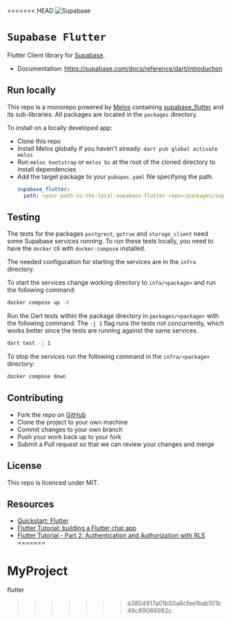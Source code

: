 <<<<<<< HEAD
![Supabase](https://raw.githubusercontent.com/supabase/supabase-flutter/main/.github/images/supabase-banner.jpg)

# `Supabase Flutter`

Flutter Client library for [Supabase](https://supabase.com/).

- Documentation: https://supabase.com/docs/reference/dart/introduction

## Run locally

This repo is a monorepo powered by [Melos](https://melos.invertase.dev/) containing [supabase_flutter](https://github.com/supabase/supabase-flutter/tree/main/packages/supabase_flutter) and its sub-libraries. All packages are located in the `packages` directory.

To install on a locally developed app:

- Clone this repo
- Install Melos globally if you haven't already: `dart pub global activate melos`
- Run `melos bootstrap` or `melos bs` at the root of the cloned directory to install dependencies
- Add the target package to your `pubspec.yaml` file specifying the path.
  ```yaml
  supabase_flutter:
    path: <your-path-to-the-local-supabase-flutter-repo>/packages/supabase_flutter
  ```

## Testing

The tests for the packages `postgrest`, `gotrue` and `storage_client` need some Supabase services running.
To run these tests locally, you need to have the `docker` cli with `docker-compose` installed.

The needed configuration for starting the services are in the `infra` directory.

To start the services change working directory to `infa/<package>` and run the following command:

```bash
docker compose up -d
```

Run the Dart tests within the package directory in `packages/<package>` with the following command:
The `-j 1` flag runs the tests not concurrently, which works better since the tests are running against the same services.

```bash
dart test -j 1
```

To stop the services run the following command in the `infra/<package>` directory:

```bash
docker compose down
```

## Contributing

- Fork the repo on [GitHub](https://github.com/supabase/supabase-flutter)
- Clone the project to your own machine
- Commit changes to your own branch
- Push your work back up to your fork
- Submit a Pull request so that we can review your changes and merge

## License

This repo is licenced under MIT.

## Resources

- [Quickstart: Flutter](https://supabase.com/docs/guides/with-flutter)
- [Flutter Tutorial: building a Flutter chat app](https://supabase.com/blog/flutter-tutorial-building-a-chat-app)
- [Flutter Tutorial - Part 2: Authentication and Authorization with RLS](https://supabase.com/blog/flutter-authentication-and-authorization-with-rls)
=======
# MyProject
flutter
>>>>>>> a3804917a01b50a6cfee1bab101b49c89086982c
